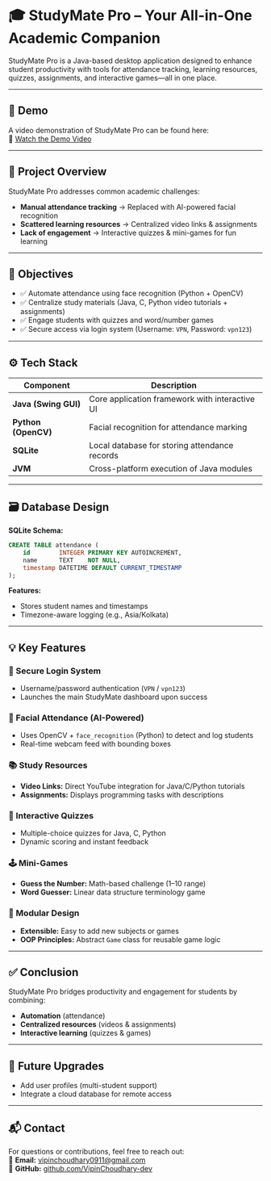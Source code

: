 # 🎓 StudyMate Pro – Your All-in-One Academic Companion

StudyMate Pro is a Java-based desktop application designed to enhance student productivity with tools for attendance tracking, learning resources, quizzes, assignments, and interactive games—all in one place.

---

## 🎥 Demo

A video demonstration of StudyMate Pro can be found here:  
🔗 [Watch the Demo Video](https://drive.google.com/drive/folders/16Y_0tOriXSakShvCUrVJM86H3hA2uw6y?usp=sharing)

---

## 🧠 Project Overview

StudyMate Pro addresses common academic challenges:

- **Manual attendance tracking** → Replaced with AI-powered facial recognition  
- **Scattered learning resources** → Centralized video links & assignments  
- **Lack of engagement** → Interactive quizzes & mini-games for fun learning  

---

## 🎯 Objectives

- ✅ Automate attendance using face recognition (Python + OpenCV)  
- ✅ Centralize study materials (Java, C, Python video tutorials + assignments)  
- ✅ Engage students with quizzes and word/number games  
- ✅ Secure access via login system (Username: `VPN`, Password: `vpn123`)  

---

## ⚙️ Tech Stack

| Component              | Description                                          |
| ---------------------- | ---------------------------------------------------- |
| **Java (Swing GUI)**   | Core application framework with interactive UI       |
| **Python (OpenCV)**    | Facial recognition for attendance marking            |
| **SQLite**             | Local database for storing attendance records        |
| **JVM**                | Cross-platform execution of Java modules             |

---

## 🗃️ Database Design

**SQLite Schema:**  
```sql
CREATE TABLE attendance (
    id        INTEGER PRIMARY KEY AUTOINCREMENT,
    name      TEXT    NOT NULL,
    timestamp DATETIME DEFAULT CURRENT_TIMESTAMP
);
```

**Features:**

- Stores student names and timestamps  
- Timezone-aware logging (e.g., Asia/Kolkata)  

---

## 💡 Key Features

### 🔐 Secure Login System
- Username/password authentication (`VPN` / `vpn123`)  
- Launches the main StudyMate dashboard upon success  

### 🤖 Facial Attendance (AI-Powered)
- Uses OpenCV + `face_recognition` (Python) to detect and log students  
- Real-time webcam feed with bounding boxes  

### 📚 Study Resources
- **Video Links:** Direct YouTube integration for Java/C/Python tutorials  
- **Assignments:** Displays programming tasks with descriptions  

### 🧩 Interactive Quizzes
- Multiple-choice quizzes for Java, C, Python  
- Dynamic scoring and instant feedback  

### 🕹️ Mini-Games
- **Guess the Number:** Math-based challenge (1–10 range)  
- **Word Guesser:** Linear data structure terminology game  

### 🧱 Modular Design
- **Extensible:** Easy to add new subjects or games  
- **OOP Principles:** Abstract `Game` class for reusable game logic  

---

## ✅ Conclusion

StudyMate Pro bridges productivity and engagement for students by combining:

- **Automation** (attendance)  
- **Centralized resources** (videos & assignments)  
- **Interactive learning** (quizzes & games)  

---

## 🔮 Future Upgrades

- Add user profiles (multi-student support)  
- Integrate a cloud database for remote access  

---

## 📬 Contact

For questions or contributions, feel free to reach out:  
📧 **Email:** vipinchoudhary0911@gmail.com  
🔗 **GitHub:** [github.com/VipinChoudhary-dev](https://github.com/VipinChoudhary-dev)
